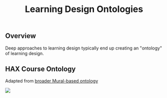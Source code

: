 ﻿---
title: Learning Design Ontologies
---
## Overview 

Deep approaches to learning design typically end up creating an "ontology" of learning design. 

## HAX Course Ontology 

Adapted from [broader Mural-based ontology](https://app.mural.co/t/haxontologybrainstorming9982/m/haxontologybrainstorming9982/1681756048455/510134d2a848ecdd11975713d888fa363310401e?sender=1cbcf0d7-e6d5-4720-9e21-0e58408feec6&utm_source=visitor_signup&utm_medium=email)

![](https://djon.es/assets/memex/sense/Design/images/haxCourseOntology.png)